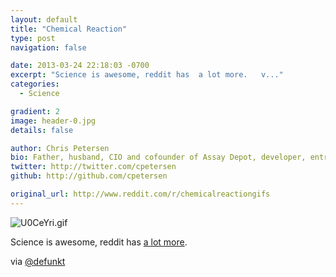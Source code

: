 ```yaml
---
layout: default
title: "Chemical Reaction"
type: post
navigation: false

date: 2013-03-24 22:18:03 -0700
excerpt: "Science is awesome, reddit has  a lot more.   v..."
categories:
  - Science

gradient: 2
image: header-0.jpg
details: false

author: Chris Petersen
bio: Father, husband, CIO and cofounder of Assay Depot, developer, entrepreneur and technologist.
twitter: http://twitter.com/cpetersen
github: http://github.com/cpetersen

original_url: http://www.reddit.com/r/chemicalreactiongifs
---
```





 ![U0CeYri.gif](/attachments/65ddd48011ba128d042aa4b69a4ba1d5/image.png) 

 Science is awesome, reddit has  [a lot more](http://www.reddit.com/r/chemicalreactiongifs). 

 via  [@defunkt](https://twitter.com/defunkt/status/315130872389058560)  
